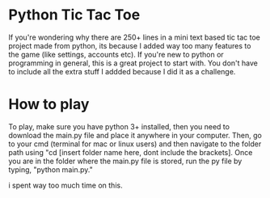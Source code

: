 # Python Tic Tac Toe

If you're wondering why there are 250+ lines in a mini text based tic tac toe project made from python, its because I added way too many features to the game (like settings, accounts etc). If you're new to python or programming in general, this
is a great project to start with. You don't have to include all the extra stuff I addded because I did it as a challenge.

# How to play
To play, make sure you have python 3+ installed, then you need to download the main.py file and place it anywhere in your computer. Then, go to your cmd (terminal for mac or linux users) and then navigate to the folder path using "cd [insert folder name here, dont include the brackets]. Once you are in the folder where the main.py file is stored, run the py file by typing, "python main.py."

i spent way too much time on this.
